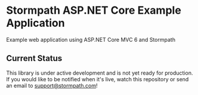 # Stormpath ASP.NET Core Example Application
Example web application using ASP.NET Core MVC 6 and Stormpath

## Current Status
This library is under active development and is not yet ready for production. If you would like to be notified when it's live, watch this repository or send an email to support@stormpath.com!
